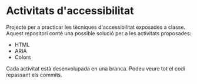 # Activitats d'accessibilitat

Projecte per a practicar les tècniques d'accessibilitat exposades a classe. Aquest repositori conté una possible solució per a les activitats proposades:

- HTML
- ARIA
- Colors

Cada activitat està desenvolupada en una branca. Podeu veure tot el codi repassant els commits.